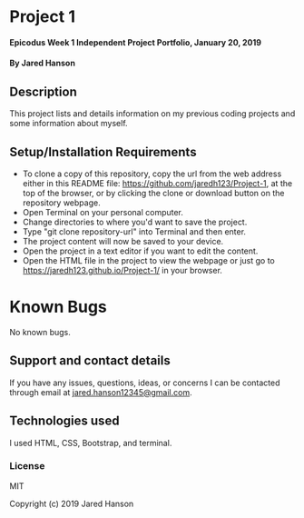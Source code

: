 # Project 1

#### Epicodus Week 1 Independent Project Portfolio, January 20, 2019

#### By Jared Hanson

## Description

This project lists and details information on my previous coding projects and some information about myself.

## Setup/Installation Requirements

* To clone a copy of this repository, copy the url from the web address either in this README file: https://github.com/jaredh123/Project-1, at the top of the browser, or by clicking the clone or download button on the repository webpage.
* Open Terminal on your personal computer.
* Change directories to where you'd want to save the project.
* Type "git clone repository-url" into Terminal and then enter.
* The project content will now be saved to your device.
* Open the project in a text editor if you want to edit the content.
* Open the HTML file in the project to view the webpage or just go to https://jaredh123.github.io/Project-1/ in your browser.

# Known Bugs

No known bugs.

## Support and contact details

If you have any issues, questions, ideas, or concerns I can be contacted through email at jared.hanson12345@gmail.com.

## Technologies used

I used HTML, CSS, Bootstrap, and terminal.

### License

MIT

Copyright (c) 2019 Jared Hanson
